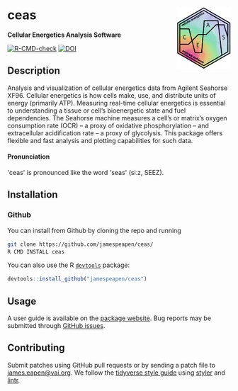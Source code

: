 # ceas <a href="https://jamespeapen.github.io/ceas/"><img src="man/figures/logo.png" align="right" height="138" style="float:right; height:138px;"/></a>

**Cellular Energetics Analysis Software**

<!-- badges: start -->
[![R-CMD-check](https://github.com/jamespeapen/ceas/actions/workflows/R-CMD-check.yaml/badge.svg)](https://github.com/jamespeapen/ceas/actions/workflows/R-CMD-check.yaml)
[![DOI](https://zenodo.org/badge/DOI/10.5281/zenodo.10067116.svg)](https://doi.org/10.5281/zenodo.10067116)

<!-- badges: end -->

## Description

Analysis and visualization of cellular energetics data from Agilent Seahorse
XF96. Cellular energetics is how cells make, use, and distribute units of energy
(primarily ATP). Measuring real-time cellular energetics is essential to
understanding a tissue or cell’s bioenergetic state and fuel dependencies. The
Seahorse machine measures a cell’s or matrix’s oxygen consumption rate (OCR) – a
proxy of oxidative phosphorylation – and extracellular acidification rate – a
proxy of glycolysis. This package offers flexible and fast analysis and plotting
capabilities for such data.

#### Pronunciation

'ceas' is pronounced like the word 'seas' (siːz, SEEZ).

## Installation

### Github

You can install from Github by cloning the repo and running

```bash
git clone https://github.com/jamespeapen/ceas/
R CMD INSTALL ceas
```

You can also use the R [`devtools`](https://devtools.r-lib.org/) package:

```r
devtools::install_github("jamespeapen/ceas")
```

## Usage

A user guide is available on the [package website](https://jamespeapen.github.io/ceas/).
Bug reports may be submitted through [GitHub issues](https://github.com/jamespeapen/ceas/issues).

## Contributing

Submit patches using GitHub pull requests or by sending a patch file to
<james.eapen@vai.org>. We follow the [tidyverse style guide](https://style.tidyverse.org/)
using [styler](https://styler.r-lib.org/) and [lintr](https://github.com/r-lib/lintr).


